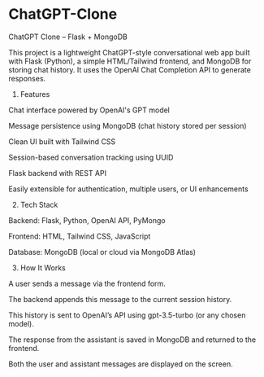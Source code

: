 # ChatGPT-Clone

ChatGPT Clone – Flask + MongoDB

This project is a lightweight ChatGPT-style conversational web app built with Flask (Python), a simple HTML/Tailwind frontend, and MongoDB for storing chat history. It uses the OpenAI Chat Completion API to generate responses.

1) Features

Chat interface powered by OpenAI's GPT model

Message persistence using MongoDB (chat history stored per session)

Clean UI built with Tailwind CSS

Session-based conversation tracking using UUID

Flask backend with REST API

Easily extensible for authentication, multiple users, or UI enhancements

2) Tech Stack

Backend: Flask, Python, OpenAI API, PyMongo

Frontend: HTML, Tailwind CSS, JavaScript

Database: MongoDB (local or cloud via MongoDB Atlas)

3) How It Works

A user sends a message via the frontend form.

The backend appends this message to the current session history.

This history is sent to OpenAI’s API using gpt-3.5-turbo (or any chosen model).

The response from the assistant is saved in MongoDB and returned to the frontend.

Both the user and assistant messages are displayed on the screen.



